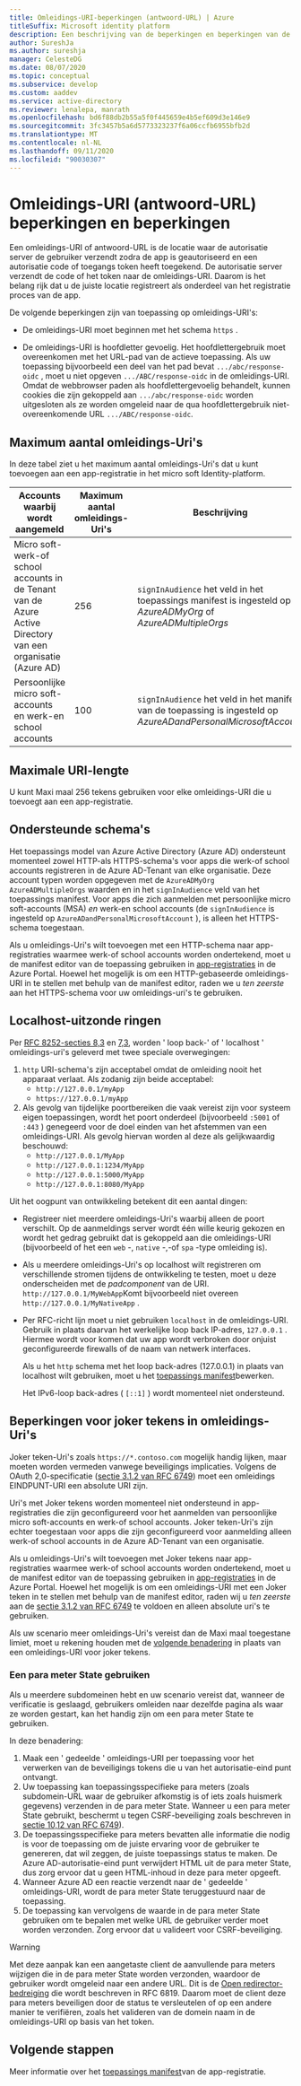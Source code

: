 ```yaml
---
title: Omleidings-URI-beperkingen (antwoord-URL) | Azure
titleSuffix: Microsoft identity platform
description: Een beschrijving van de beperkingen en beperkingen van de indeling van de omleidings-URI (antwoord-URL) die wordt afgedwongen door het micro soft Identity-platform.
author: SureshJa
ms.author: sureshja
manager: CelesteDG
ms.date: 08/07/2020
ms.topic: conceptual
ms.subservice: develop
ms.custom: aaddev
ms.service: active-directory
ms.reviewer: lenalepa, manrath
ms.openlocfilehash: bd6f88db2b55a5f0f445659e4b5ef609d3e146e9
ms.sourcegitcommit: 3fc3457b5a6d5773323237f6a06ccfb6955bfb2d
ms.translationtype: MT
ms.contentlocale: nl-NL
ms.lasthandoff: 09/11/2020
ms.locfileid: "90030307"
---
```

# <a name="redirect-uri-reply-url-restrictions-and-limitations"></a>Omleidings-URI (antwoord-URL) beperkingen en beperkingen

Een omleidings-URI of antwoord-URL is de locatie waar de autorisatie server de gebruiker verzendt zodra de app is geautoriseerd en een autorisatie code of toegangs token heeft toegekend. De autorisatie server verzendt de code of het token naar de omleidings-URI. Daarom is het belang rijk dat u de juiste locatie registreert als onderdeel van het registratie proces van de app.

 De volgende beperkingen zijn van toepassing op omleidings-URI's:

* De omleidings-URI moet beginnen met het schema `https` .

* De omleidings-URI is hoofdletter gevoelig. Het hoofdlettergebruik moet overeenkomen met het URL-pad van de actieve toepassing. Als uw toepassing bijvoorbeeld een deel van het pad bevat `.../abc/response-oidc` , moet u niet opgeven `.../ABC/response-oidc` in de omleidings-URI. Omdat de webbrowser paden als hoofdlettergevoelig behandelt, kunnen cookies die zijn gekoppeld aan `.../abc/response-oidc` worden uitgesloten als ze worden omgeleid naar de qua hoofdlettergebruik niet-overeenkomende URL `.../ABC/response-oidc`.

## <a name="maximum-number-of-redirect-uris"></a>Maximum aantal omleidings-Uri's

In deze tabel ziet u het maximum aantal omleidings-Uri's dat u kunt toevoegen aan een app-registratie in het micro soft Identity-platform.

| Accounts waarbij wordt aangemeld | Maximum aantal omleidings-Uri's | Beschrijving |
|--------------------------|---------------------------------|-------------|
| Micro soft-werk-of school accounts in de Tenant van de Azure Active Directory van een organisatie (Azure AD) | 256 | `signInAudience` het veld in het toepassings manifest is ingesteld op *AzureADMyOrg* of *AzureADMultipleOrgs* |
| Persoonlijke micro soft-accounts en werk-en school accounts | 100 | `signInAudience` het veld in het manifest van de toepassing is ingesteld op *AzureADandPersonalMicrosoftAccount* |

## <a name="maximum-uri-length"></a>Maximale URI-lengte

U kunt Maxi maal 256 tekens gebruiken voor elke omleidings-URI die u toevoegt aan een app-registratie.

## <a name="supported-schemes"></a>Ondersteunde schema's

Het toepassings model van Azure Active Directory (Azure AD) ondersteunt momenteel zowel HTTP-als HTTPS-schema's voor apps die werk-of school accounts registreren in de Azure AD-Tenant van elke organisatie. Deze account typen worden opgegeven met de `AzureADMyOrg` `AzureADMultipleOrgs` waarden en in het `signInAudience` veld van het toepassings manifest. Voor apps die zich aanmelden met persoonlijke micro soft-accounts (MSA) *en* werk-en school accounts (de `signInAudience` is ingesteld op `AzureADandPersonalMicrosoftAccount` ), is alleen het HTTPS-schema toegestaan.

Als u omleidings-Uri's wilt toevoegen met een HTTP-schema naar app-registraties waarmee werk-of school accounts worden ondertekend, moet u de manifest editor van de toepassing gebruiken in [app-registraties](https://go.microsoft.com/fwlink/?linkid=2083908) in de Azure Portal. Hoewel het mogelijk is om een HTTP-gebaseerde omleidings-URI in te stellen met behulp van de manifest editor, raden we u *ten zeerste* aan het HTTPS-schema voor uw omleidings-uri's te gebruiken.

## <a name="localhost-exceptions"></a>Localhost-uitzonde ringen

Per [RFC 8252-secties 8,3](https://tools.ietf.org/html/rfc8252#section-8.3) en [7,3](https://tools.ietf.org/html/rfc8252#section-7.3), worden ' loop back-' of ' localhost ' omleidings-uri's geleverd met twee speciale overwegingen:

1. `http` URI-schema's zijn acceptabel omdat de omleiding nooit het apparaat verlaat. Als zodanig zijn beide acceptabel:
    - `http://127.0.0.1/myApp`
    - `https://127.0.0.1/myApp`
1. Als gevolg van tijdelijke poortbereiken die vaak vereist zijn voor systeem eigen toepassingen, wordt het poort onderdeel (bijvoorbeeld `:5001` of `:443` ) genegeerd voor de doel einden van het afstemmen van een omleidings-URI. Als gevolg hiervan worden al deze als gelijkwaardig beschouwd:
    - `http://127.0.0.1/MyApp`
    - `http://127.0.0.1:1234/MyApp`
    - `http://127.0.0.1:5000/MyApp`
    - `http://127.0.0.1:8080/MyApp`

Uit het oogpunt van ontwikkeling betekent dit een aantal dingen:

* Registreer niet meerdere omleidings-Uri's waarbij alleen de poort verschilt. Op de aanmeldings server wordt één wille keurig gekozen en wordt het gedrag gebruikt dat is gekoppeld aan die omleidings-URI (bijvoorbeeld of het een `web` -, `native` -,-of `spa` -type omleiding is).
* Als u meerdere omleidings-Uri's op localhost wilt registreren om verschillende stromen tijdens de ontwikkeling te testen, moet u deze onderscheiden met de *padcomponent* van de URI. `http://127.0.0.1/MyWebApp`Komt bijvoorbeeld niet overeen `http://127.0.0.1/MyNativeApp` .
* Per RFC-richt lijn moet u niet gebruiken `localhost` in de omleidings-URI. Gebruik in plaats daarvan het werkelijke loop back IP-adres, `127.0.0.1` . Hiermee wordt voor komen dat uw app wordt verbroken door onjuist geconfigureerde firewalls of de naam van netwerk interfaces.

    Als u het `http` schema met het loop back-adres (127.0.0.1) in plaats van localhost wilt gebruiken, moet u het [toepassings manifest](https://docs.microsoft.com/azure/active-directory/develop/reference-app-manifest#replyurls-attribute)bewerken. 

    Het IPv6-loop back-adres ( `[::1]` ) wordt momenteel niet ondersteund.

## <a name="restrictions-on-wildcards-in-redirect-uris"></a>Beperkingen voor joker tekens in omleidings-Uri's

Joker teken-Uri's zoals `https://*.contoso.com` mogelijk handig lijken, maar moeten worden vermeden vanwege beveiligings implicaties. Volgens de OAuth 2,0-specificatie ([sectie 3.1.2 van RFC 6749](https://tools.ietf.org/html/rfc6749#section-3.1.2)) moet een omleidings EINDPUNT-URI een absolute URI zijn.

Uri's met Joker tekens worden momenteel niet ondersteund in app-registraties die zijn geconfigureerd voor het aanmelden van persoonlijke micro soft-accounts en werk-of school accounts. Joker teken-Uri's zijn echter toegestaan voor apps die zijn geconfigureerd voor aanmelding alleen werk-of school accounts in de Azure AD-Tenant van een organisatie.

Als u omleidings-Uri's wilt toevoegen met Joker tekens naar app-registraties waarmee werk-of school accounts worden ondertekend, moet u de manifest editor van de toepassing gebruiken in [app-registraties](https://go.microsoft.com/fwlink/?linkid=2083908) in de Azure Portal. Hoewel het mogelijk is om een omleidings-URI met een Joker teken in te stellen met behulp van de manifest editor, raden wij u *ten zeerste* aan de [sectie 3.1.2 van RFC 6749](https://tools.ietf.org/html/rfc6749#section-3.1.2) te voldoen en alleen absolute uri's te gebruiken.

Als uw scenario meer omleidings-Uri's vereist dan de Maxi maal toegestane limiet, moet u rekening houden met de [volgende benadering](#use-a-state-parameter) in plaats van een omleidings-URI voor joker tekens.

### <a name="use-a-state-parameter"></a>Een para meter State gebruiken

Als u meerdere subdomeinen hebt en uw scenario vereist dat, wanneer de verificatie is geslaagd, gebruikers omleiden naar dezelfde pagina als waar ze worden gestart, kan het handig zijn om een para meter State te gebruiken.

In deze benadering:

1. Maak een ' gedeelde ' omleidings-URI per toepassing voor het verwerken van de beveiligings tokens die u van het autorisatie-eind punt ontvangt.
1. Uw toepassing kan toepassingsspecifieke para meters (zoals subdomein-URL waar de gebruiker afkomstig is of iets zoals huismerk gegevens) verzenden in de para meter State. Wanneer u een para meter State gebruikt, beschermt u tegen CSRF-beveiliging zoals beschreven in [sectie 10,12 van RFC 6749](https://tools.ietf.org/html/rfc6749#section-10.12)).
1. De toepassingsspecifieke para meters bevatten alle informatie die nodig is voor de toepassing om de juiste ervaring voor de gebruiker te genereren, dat wil zeggen, de juiste toepassings status te maken. De Azure AD-autorisatie-eind punt verwijdert HTML uit de para meter State, dus zorg ervoor dat u geen HTML-inhoud in deze para meter opgeeft.
1. Wanneer Azure AD een reactie verzendt naar de ' gedeelde ' omleidings-URI, wordt de para meter State teruggestuurd naar de toepassing.
1. De toepassing kan vervolgens de waarde in de para meter State gebruiken om te bepalen met welke URL de gebruiker verder moet worden verzonden. Zorg ervoor dat u valideert voor CSRF-beveiliging.

> [!WARNING]
> Met deze aanpak kan een aangetaste client de aanvullende para meters wijzigen die in de para meter State worden verzonden, waardoor de gebruiker wordt omgeleid naar een andere URL. Dit is de [Open redirector-bedreiging](https://tools.ietf.org/html/rfc6819#section-4.2.4) die wordt beschreven in RFC 6819. Daarom moet de client deze para meters beveiligen door de status te versleutelen of op een andere manier te verifiëren, zoals het valideren van de domein naam in de omleidings-URI op basis van het token.

## <a name="next-steps"></a>Volgende stappen

Meer informatie over het [toepassings manifest](reference-app-manifest.md)van de app-registratie.
